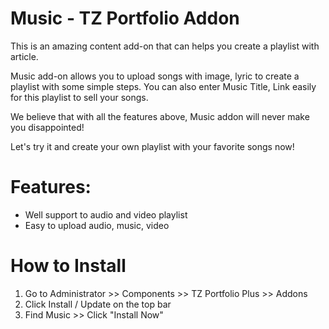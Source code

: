 # Music - TZ Portfolio Addon

This is an amazing content add-on that can helps you create a playlist with article.

Music add-on allows you to upload songs with image, lyric to create a playlist with some simple steps. You can also enter Music Title, Link easily for this playlist to sell your songs.

We believe that with all the features above, Music addon will never make you disappointed!

Let's try it and create your own playlist with your favorite songs now!

# Features:

- Well support to audio and video playlist
- Easy to upload audio, music, video

# How to Install
1. Go to Administrator >> Components >> TZ Portfolio Plus >> Addons
2. Click Install / Update on the top bar
3. Find Music >> Click "Install Now"
